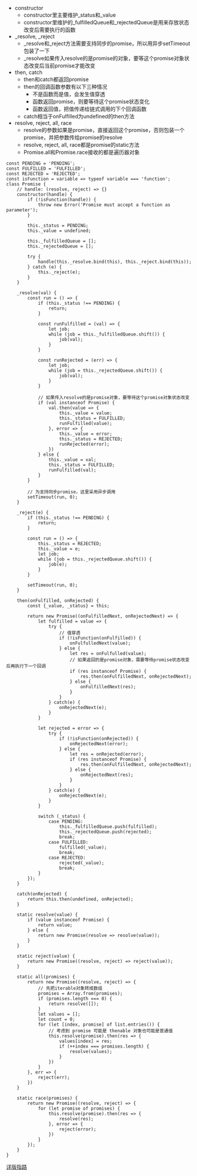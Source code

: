 - constructor
    - constructor里主要维护_status和_value
    - constructor里维护的_fulfilledQueue和_rejectedQueue是用来存放状态改变后需要执行的函数
- _resolve, _reject
    - _resolve和_reject方法需要支持同步的promise，所以用异步setTimeout包装了一下
    - _resolve如果传入resolve的是promise的对象，要等这个promise对象状态改变后当前promise才能改变
- then, catch
    - then和catch都返回promise
    - then的回调函数参数有以下三种情况
        - 不是函数而是值，会发生值穿透
        - 函数返回promise，则要等待这个promise状态变化
        - 函数返回值，把值传递给链式调用的下个回调函数
    - catch相当于onFulfilled为undefined的then方法
- resolve, reject, all, race
    - resolve的参数如果是promise，直接返回这个promise，否则包装一个promise，并把参数传给promise的resolve
    - resolve, reject, all, race都是promise的static方法
    - Promise.all和Promise.race接收的都是遍历器对象

```
const PENDING = 'PENDING';
const FULFILLED = 'FULFILLED';
const REJECTED = 'REJECTED';
const isFunction = variable => typeof variable === 'function';
class Promise {
	// handle: (resolve, reject) => {}
	constructor(handle) {
		if (!isFunction(handle)) {
			throw new Error('Promise must accept a function as parameter');
		}

		this._status = PENDING;
		this._value = undefined;

		this._fulfilledQueue = [];
		this._rejectedQueue = [];

		try {
			handle(this._resolve.bind(this), this._reject.bind(this));
		} catch (e) {
			this._reject(e);
		}
	}

	_resolve(val) {
		const run = () => {
			if (this._status !== PENDING) {
				return;
			}

			const runFulfilled = (val) => {
				let job;
				while (job = this._fulfilledQueue.shift()) {
					job(val);
				}
			}

			const runRejected = (err) => {
				let job;
				while (job = this._rejectedQueue.shift()) {
					job(val);
				}
			}

			// 如果传入resolve的是promise对象，要等待这个promise对象状态改变
			if (val instanceof Promise) {
				val.then(value => {
					this._value = value;
					this._status = FULFILLED;
					runFulfilled(value);
				}, error => {
					this._value = error;
					this._status = REJECTED;
					runRejected(error);
				})
			} else {
				this._value = val;
				this._status = FULFILLED;
				runFulfilled(val);
			}
		}

		// 为支持同步promise，这里采用异步调用
		setTimeout(run, 0);
	}

	_reject(e) {
		if (this._status !== PENDING) {
			return;
		}

		const run = () => {
			this._status = REJECTED;
			this._value = e;
			let job;
			while (job = this._rejectedQueue.shift()) {
				job(e);
			}
		}

		setTimeout(run, 0);
	}

	then(onFulfilled, onRejected) {
		const {_value, _status} = this;

		return new Promise((onFulfilledNext, onRejectedNext) => {
			let fulfilled = value => {
				try {
					// 值穿透
					if (!isFunction(onFulfilled)) {
						onFulfulledNext(value);
					} else {
						let res = onFulfulled(value);
						// 如果返回的是promise对象，需要等待promise状态改变后再执行下一个回调
						if (res instanceof Promise) {
							res.then(onFulfilledNext, onRejectedNext);
						} else {
							onFulfilledNext(res);
						}
					}
				} catch(e) {
					onRejectedNext(e);
				}
			}

			let rejected = error => {
				try {
					if (!isFunction(onRejected)) {
						onRejectedNext(error);
					} else {
						let res = onRejected(error);
						if (res instanceof Promise) {
							res.then(onFulfilledNext, onRejectedNext);
						} else {
							onRejectedNext(res);
						}
					}
				} catch(e) {
					onRejectedNext(e);
				}
			}

			switch (_status) {
				case PENDING:
					this._fulfilledQueue.push(fulfilled);
					this._rejectedQueue.push(rejected);
					break;
				case FULFILLED:
					fulfilled(_value);
					break;
				case REJECTED:
					rejected(_value);
					break;
			}
		});
	}

	catch(onRejected) {
		return this.then(undefined, onRejected);
	}

	static resolve(value) {
		if (value instanceof Promise) {
			return value;
		} else {
			return new Promise(resolve => resolve(value));
		}
	}

	static reject(value) {
		return new Promise((resolve, reject) => reject(value));
	}

	static all(promises) {
		return new Promise((resolve, reject) => {
			// 先把iterable对象转成数组
			promises = Array.from(promises);
			if (promises.length === 0) {
				return resolve([]);
			}
			let values = [];
			let count = 0;
			for (let [index, promise] of list.entries()) {
				// 考虑到 promise 可能是 thenable 对象也可能是普通值
				this.resolve(promise).then(res => {
					values[index] = res;
					if (++index === promises.length) {
						resolve(values);
					}
				})
			}
		}, err => {
			reject(err);
		})
	}

	static race(promises) {
		return new Promise((resolve, reject) => {
			for (let promise of promises) {
				this.resolve(promise).then(res => {
					resolve(res);
				}, error => {
					reject(error);
				})
			}
		});
	}
}
```

[详版指路](https://juejin.im/post/5b83cb5ae51d4538cc3ec354)